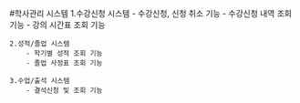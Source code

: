 #학사관리 시스템
    1.수강신청 시스템
        - 수강신청, 신청 취소 기능
        - 수강신청 내역 조회 기능
        - 강의 시간표 조회 기능

    2.성적/졸업 시스템
        - 학기별 성적 조회 기능
        - 졸업 사정표 조회 기능

    3.수업/출석 시스템    
        - 결석신청 및 조회 기능
